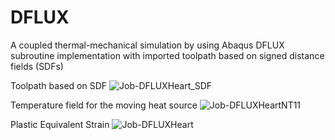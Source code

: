 # DFLUX
A coupled thermal-mechanical simulation by using Abaqus DFLUX subroutine implementation with imported toolpath based on signed distance fields (SDFs)

Toolpath based on SDF
![Job-DFLUXHeart_SDF](https://github.com/user-attachments/assets/cc26518c-c7b0-4151-9cf9-1bbd7561ac0b)

Temperature field for the moving heat source
![Job-DFLUXHeartNT11](https://github.com/user-attachments/assets/dbc5d002-08d3-41de-ab59-551c33097c24)


Plastic Equivalent Strain
![Job-DFLUXHeart](https://github.com/user-attachments/assets/b434d6b8-f42d-4892-902c-c1dacec28f06)
